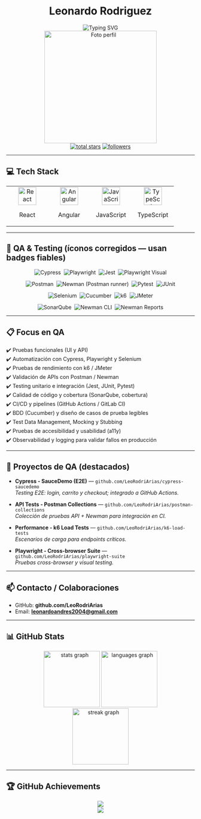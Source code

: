 # <div align="center">Leonardo Rodriguez</div>

<div align="center"> 
  <img src="https://readme-typing-svg.demolab.com?font=Fira+Code&weight=600&size=30&duration=3000&pause=1000&color=7E3ACE&center=true&vCenter=true&random=false&width=550&lines=Software+Developer;Full+Stack+Developer;QA+Automation;Tech+Enthusiast" alt="Typing SVG" />
</div>

<div align="center">
  <img src="https://i.pinimg.com/originals/a1/f7/08/a1f708eac9d21acb7f2768fc6c9fc321.jpg" width="300" alt="Foto perfil"/>
</div>

<div align="center"> 
  <a href="https://github.com/LeoRodriArias?tab=repositories&sort=stargazers">
    <img alt="total stars" title="Total stars on GitHub" src="https://custom-icon-badges.demolab.com/github/stars/LeoRodriArias?color=55960c&style=for-the-badge&labelColor=488207&logo=star"/></a>
  <a href="https://github.com/LeoRodriArias?tab=followers">
    <img alt="followers" title="Follow me on Github" src="https://custom-icon-badges.demolab.com/github/followers/LeoRodriArias?color=236ad3&labelColor=1155ba&style=for-the-badge&logo=person-add&label=Follow&logoColor=white"/></a>
</div>

---

## 💻 Tech Stack 

<!-- (tu tabla de techstack aquí igual que antes) -->
<table align="center">
  <tr>
    <td align="center" width="96">
      <img src="https://techstack-generator.vercel.app/react-icon.svg" alt="React" width="48" height="48" />
      <p>React</p>
    </td>
    <td align="center" width="96">
      <img src="https://skillicons.dev/icons?i=angular" alt="Angular" width="48" height="48" />
      <p>Angular</p>
    </td>
    <td align="center" width="96">
      <img src="https://skillicons.dev/icons?i=js" alt="JavaScript" width="48" height="48" />
      <p>JavaScript</p>
    </td>
    <td align="center" width="96">
      <img src="https://skillicons.dev/icons?i=ts" alt="TypeScript" width="48" height="48" />
      <p>TypeScript</p>
    </td>
  </tr>
  <!-- resto de la tabla techstack... -->
</table>

---

## 🧪 QA & Testing (íconos corregidos — usan badges fiables)

<p align="center">
  <!-- fila 1 -->
  <img alt="Cypress" src="https://img.shields.io/badge/Cypress-04D361?style=for-the-badge&logo=cypress&logoColor=white" />&nbsp;
  <img alt="Playwright" src="https://img.shields.io/badge/Playwright-000000?style=for-the-badge&logo=playwright&logoColor=white" />&nbsp;
  <img alt="Jest" src="https://img.shields.io/badge/Jest-C21325?style=for-the-badge&logo=jest&logoColor=white" />&nbsp;
  <img alt="Playwright Visual" src="https://img.shields.io/badge/Playwright-visual-testing?style=for-the-badge&logo=playwright&logoColor=white" />
</p>

<p align="center">
  <!-- fila 2 -->
  <img alt="Postman" src="https://img.shields.io/badge/Postman-FF6C37?style=for-the-badge&logo=postman&logoColor=white" />&nbsp;
  <img alt="Newman (Postman runner)" src="https://img.shields.io/badge/Newman-(Postman)--FF6C37?style=for-the-badge&logo=postman&logoColor=white" />&nbsp;
  <img alt="Pytest" src="https://img.shields.io/badge/Pytest-151515?style=for-the-badge&logo=pytest&logoColor=white" />&nbsp;
  <img alt="JUnit" src="https://img.shields.io/badge/JUnit-25A162?style=for-the-badge&logo=junit&logoColor=white" />
</p>

<p align="center">
  <!-- fila 3 -->
  <img alt="Selenium" src="https://img.shields.io/badge/Selenium-43B02A?style=for-the-badge&logo=selenium&logoColor=white" />&nbsp;
  <img alt="Cucumber" src="https://img.shields.io/badge/Cucumber-6CC24A?style=for-the-badge&logo=cucumber&logoColor=white" />&nbsp;
  <img alt="k6" src="https://img.shields.io/badge/k6-FF6A00?style=for-the-badge&logo=k6&logoColor=white" />&nbsp;
  <img alt="JMeter" src="https://img.shields.io/badge/JMeter-4E8C1A?style=for-the-badge&logo=apache-jmeter&logoColor=white" />
</p>

<p align="center">
  <!-- fila 4 -->
  <img alt="SonarQube" src="https://img.shields.io/badge/SonarQube-4D9E39?style=for-the-badge&logo=sonarqube&logoColor=white" />&nbsp;
  <img alt="Newman CLI" src="https://img.shields.io/badge/Newman-CLI-0A0A0A?style=for-the-badge&logo=postman&logoColor=white" />&nbsp;
  <img alt="Newman Reports" src="https://img.shields.io/badge/Newman-Reports-0A0A0A?style=for-the-badge&logo=github&logoColor=white" />
</p>

---

## 📋 Focus en QA  
✔️ Pruebas funcionales (UI y API)  
✔️ Automatización con Cypress, Playwright y Selenium  
✔️ Pruebas de rendimiento con k6 / JMeter  
✔️ Validación de APIs con Postman / Newman  
✔️ Testing unitario e integración (Jest, JUnit, Pytest)  
✔️ Calidad de código y cobertura (SonarQube, cobertura)  
✔️ CI/CD y pipelines (GitHub Actions / GitLab CI)  
✔️ BDD (Cucumber) y diseño de casos de prueba legibles  
✔️ Test Data Management, Mocking y Stubbing  
✔️ Pruebas de accesibilidad y usabilidad (a11y)  
✔️ Observabilidad y logging para validar fallos en producción

---

## 🔭 Proyectos de QA (destacados)
- **Cypress - SauceDemo (E2E)** — `github.com/LeoRodriArias/cypress-saucedemo`  
  *Testing E2E: login, carrito y checkout; integrado a GitHub Actions.*  

- **API Tests - Postman Collections** — `github.com/LeoRodriArias/postman-collections`  
  *Colección de pruebas API + Newman para integración en CI.*  

- **Performance - k6 Load Tests** — `github.com/LeoRodriArias/k6-load-tests`  
  *Escenarios de carga para endpoints críticos.*  

- **Playwright - Cross-browser Suite** — `github.com/LeoRodriArias/playwright-suite`  
  *Pruebas cross-browser y visual testing.*  

---

## 📫 Contacto / Colaboraciones
- GitHub: **github.com/LeoRodriArias**  
- Email: **leonardoandres2004@gmail.com**  

---

## 📊 GitHub Stats

<div align="center">
  <img src="https://github-readme-stats.vercel.app/api?username=LeoRodriArias&hide_border=true&count_private=true&theme=radical&show_icons=true" height="150" alt="stats graph" />
  <img src="https://github-readme-stats.vercel.app/api/top-langs?username=LeoRodriArias&hide_border=true&layout=compact&theme=radical" height="150" alt="languages graph" />
</div>

<div align="center">
  <img src="https://streak-stats.demolab.com?user=LeoRodriArias&theme=radical&hide_border=true" height="150" alt="streak graph" />
</div>

---

## 🏆 GitHub Achievements

<div align="center">
  <img src="https://github-profile-trophy.vercel.app/?username=LeoRodriArias&theme=radical&no-frame=true&no-bg=true&row=1&column=6&margin-w=15&margin-h=15"/>
</div>

<!-- Profile Views Counter -->
<div align="center">
  <img src="https://moe-counter.glitch.me/get/@LeoRodriArias?theme=rule34" />
</div>
